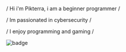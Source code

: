 / Hi i'm Pikterra, i am a beginner programmer / 

/ Im passionated in cybersecurity /

/ I enjoy programming and gaming /

![badge](https://www.codewars.com/users/Pikterra32/badges/large)
